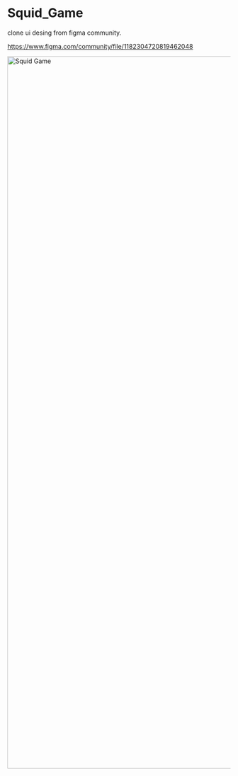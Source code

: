 # Squid_Game

clone ui desing from figma community.

https://www.figma.com/community/file/1182304720819462048

<img width="1608" alt="Squid Game" src="https://user-images.githubusercontent.com/67804622/220175194-2ef056da-fba9-42ca-9a02-88d4d5461f9e.png">
